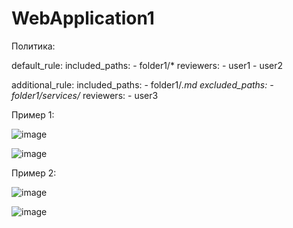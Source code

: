 # WebApplication1
Политика:

default_rule:
  included_paths:
    - folder1/*
  reviewers:
    - user1
    - user2

additional_rule:
  included_paths:
    - folder1/*.md
  excluded_paths:
    - folder1/services/*
  reviewers:
    - user3

Пример 1:

![image](https://github.com/user-attachments/assets/3da76aeb-441f-4f29-aa17-f7bc4c383ae0)

![image](https://github.com/user-attachments/assets/e4aac17b-cc66-418c-9d90-6c55031a01bd)

Пример 2:

![image](https://github.com/user-attachments/assets/b3a8161e-9ac5-4b23-8519-da3fbd062548)

![image](https://github.com/user-attachments/assets/1e696a21-bdac-48d5-93e5-7403cc076bf7)

